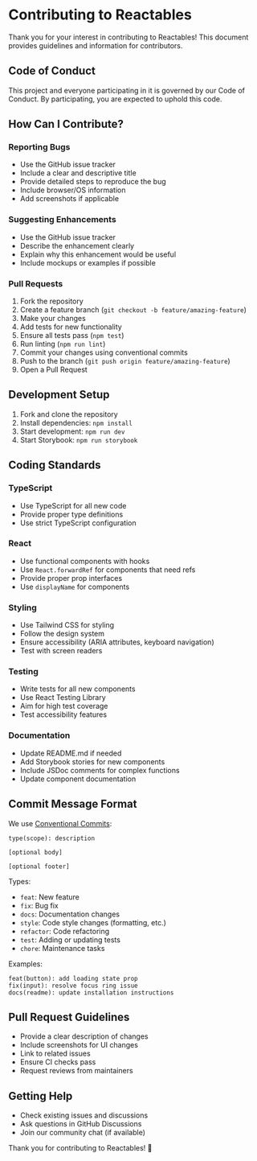 # Contributing to Reactables

Thank you for your interest in contributing to Reactables! This document provides guidelines and information for contributors.

## Code of Conduct

This project and everyone participating in it is governed by our Code of Conduct. By participating, you are expected to uphold this code.

## How Can I Contribute?

### Reporting Bugs

- Use the GitHub issue tracker
- Include a clear and descriptive title
- Provide detailed steps to reproduce the bug
- Include browser/OS information
- Add screenshots if applicable

### Suggesting Enhancements

- Use the GitHub issue tracker
- Describe the enhancement clearly
- Explain why this enhancement would be useful
- Include mockups or examples if possible

### Pull Requests

1. Fork the repository
2. Create a feature branch (`git checkout -b feature/amazing-feature`)
3. Make your changes
4. Add tests for new functionality
5. Ensure all tests pass (`npm test`)
6. Run linting (`npm run lint`)
7. Commit your changes using conventional commits
8. Push to the branch (`git push origin feature/amazing-feature`)
9. Open a Pull Request

## Development Setup

1. Fork and clone the repository
2. Install dependencies: `npm install`
3. Start development: `npm run dev`
4. Start Storybook: `npm run storybook`

## Coding Standards

### TypeScript

- Use TypeScript for all new code
- Provide proper type definitions
- Use strict TypeScript configuration

### React

- Use functional components with hooks
- Use `React.forwardRef` for components that need refs
- Provide proper prop interfaces
- Use `displayName` for components

### Styling

- Use Tailwind CSS for styling
- Follow the design system
- Ensure accessibility (ARIA attributes, keyboard navigation)
- Test with screen readers

### Testing

- Write tests for all new components
- Use React Testing Library
- Aim for high test coverage
- Test accessibility features

### Documentation

- Update README.md if needed
- Add Storybook stories for new components
- Include JSDoc comments for complex functions
- Update component documentation

## Commit Message Format

We use [Conventional Commits](https://www.conventionalcommits.org/):

```
type(scope): description

[optional body]

[optional footer]
```

Types:
- `feat`: New feature
- `fix`: Bug fix
- `docs`: Documentation changes
- `style`: Code style changes (formatting, etc.)
- `refactor`: Code refactoring
- `test`: Adding or updating tests
- `chore`: Maintenance tasks

Examples:
```
feat(button): add loading state prop
fix(input): resolve focus ring issue
docs(readme): update installation instructions
```

## Pull Request Guidelines

- Provide a clear description of changes
- Include screenshots for UI changes
- Link to related issues
- Ensure CI checks pass
- Request reviews from maintainers

## Getting Help

- Check existing issues and discussions
- Ask questions in GitHub Discussions
- Join our community chat (if available)

Thank you for contributing to Reactables! 🎉 